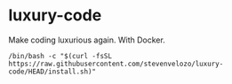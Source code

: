 # luxury-code
Make coding luxurious again.  With Docker.

```
/bin/bash -c "$(curl -fsSL https://raw.githubusercontent.com/stevenvelozo/luxury-code/HEAD/install.sh)"
```